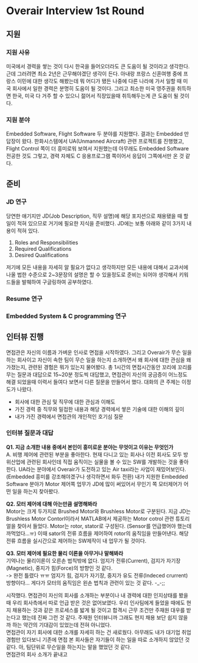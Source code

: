 # Overair Interview 1st Round
## 지원
### 지원 사유
미국에서 경력을 쌓는 것이 다시 한국을 들어오더라도 큰 도움이 될 것이라고 생각한다. 근데 그러려면 최소 2년은 근무해야겠단 생각이 든다. 아내랑 프랑스 신혼여행 중에 프랑스 이민에 대한 생각도 해봤는데 뭐 어디가 됐든 나중에 다른 나라에 가서 일할 때 미국 회사에서 일한 경력은 분명히 도움이 될 것이다. 그리고 최소한 미국 영주권을 취득하면 한국, 미국 다 거주 할 수 있으니 젊어서 직장있을때 취득해두는게 큰 도움이 될 것이다.  
### 지원 분야
Embedded Software, Flight Software 두 분야를 지원했다. 결과는 Embedded 만 답장이 왔다. 한화시스템에서 UA(Unmanned Aircraft) 관련 프로젝트를 진행했고, Flight Control 쪽이 더 흥미로워 보여서 지원했는데 아무래도 Embedded Software 전공한 것도 그렇고, 경력 자체도 C 응용프로그램 쪽이어서 응답이 그쪽에서만 온 것 같다. 

## 준비
### JD 연구
당연한 애기지만 JD(Job Description, 직무 설명)에 해당 포지션으로 채용됐을 때 할 일이 적혀 있으므로 거기에 필요한 지식을 준비했다. JD에는 보통 아래와 같이 3가지 내용이 적혀 있다.  

1) Roles and Responsibilities
2) Required Qualifications  
3) Desired Qualifications  

저기에 모든 내용을 자세히 알 필요가 없다고 생각하지만 모든 내용에 대해서 교과서에 나올 법한 수준으로 2~3문장의 설명은 할 수 있을정도로 준비는 되어야 생각해서 키워드들을 발췌하여 구글링하여 공부하였다.

### Resume 연구

### Embedded System & C programming 연구

## 인터뷰 진행
면접관은 자신의 이름과 가벼운 인사로 면접을 시작하였다. 그리고 Overair가 무슨 일을 하는 회사이고 자신이 속한 팀이 무슨 일을 하는지 소개하면서 왜 회사에 대한 관심을 왜 가졌는지, 관련된 경험은 뭐가 있는지 물어봤다. 총 1시간의 면접시간동안 꼬리에 꼬리를 무는 질문과 대답으로 15~20분 정도씩 대답했고, 면접관이 자신의 궁금증이 어느정도 해결 되었을때 이력서 들여다 보면서 다른 질문을 만들어서 했다. 대화의 큰 주제는 이정도가 나왔다.  
 - 회사에 대한 관심 및 직무에 대한 관심과 이해도
 - 가진 경력 중 직무와 밀접한 내용과 해당 경력에서 쌓은 기술에 대한 이해의 깊이
 - 내가 가진 경력에서 면접관의 개인적인 호기심 질문  

### 인터뷰 질문과 대답
 **Q1. 지금 소개한 내용 중에서 본인이 흥미로운 분야는 무엇이고 이유는 무엇인가**  
 A. 비행 제어에 관련된 부분을 좋아한다. 현재 다니고 있는 회사나 이전 회사도 모두 방위산업에 관련된 회사인데 직접 움직이는 실물을 볼 수 있는 SW를 개발하는 것을 좋아한다. UA라는 분야에서 Overair가 도전하고 있는 Air taxi라는 사업이 재밌어보인다. (Embedded 흥미를 강조해야겠구나 생각하면서 화두 전환) 내가 지원한 Embedded Software 분야가 Motor 제어쪽 업무가 JD에 많이 써있어서 무인기 쪽 모터제어가 어떤 일을 하는지 찾아봤다.  
 
 **Q2. 모터 제어에 대해 아는만큼 설명해봐라**  
 Motor는 크게 두가지로 Brushed Motor와 Brushless Motor로 구분된다. 지금 JD는 Brushless Motor Contorl이라서 MATLAB에서 제공하는 Motor cotrol 관련 튜토리얼을 찾아서 들었다. Motor는 rotor, stator로 구성된다. (Sensor를 언급했어야 했는데 까먹었다...ㅠ) 이때 sator의 전류 흐름을 제어하여 rotor의 움직임을 만들어낸다. 해당 전류 흐름을 실시간으로 제어하는 SW제작이 내 업무가 될 것이다.

 **Q3. 모터 제어에 필요한 물리 이론을 아무거나 말해봐라**  
 기억나는 물리이론이 오른손 법칙밖에 없다. 엄지가 전류(Current), 검지가 자기장(Magnetic), 중지가 힘(Force)의 방향인 것 같다.   
-> 완전 틀렸다 ㅠㅠ 엄지가 힘, 검지가 자기장, 중지가 유도 전류(Indeced crurrent) 방향이다... 게다가 모터의 움직임은 왼손 법칙과 관련이 있는 것 같다. -_-;; 

 시작했다. 면접관이 자신의 회사를 소개하는 부분이나 내 경력에 대한 인지상태를 봤을때 우리 회사측에서 따로 언급 받은 것은 없어보였다. 우리 인사팀에게 들었을 때에도 현지 채용하는 것과 같은 프로세스를 밟게 될 것이고 합격시 근무 조건만 주재원 대우를 받는다고 했는데 진짜 그런 것 같다. 주재원 인터뷰니까 그래도 현지 채용 보단 쉽지 않을까 하는 약간의 기대감이 있었는데 전혀 아니었다.  
면접관이 자기 회사에 대한 소개를 자세히 하는 건 새로웠다. 아무래도 내가 대기업 취업 경험만 있다보니 기존에 면접 본 회사들은 자기들이 하는 일을 따로 소개하지 않았던 것 같다. 아, 팀단위로 무슨일을 하는지는 말을 했었던 것 같다.  
면접관의 회사 소개가 끝내고 

